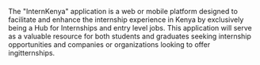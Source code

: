 The "InternKenya" application is a web or mobile platform designed to facilitate and enhance the internship experience in Kenya by exclusively being a Hub for Internships and entry level jobs. This application will serve as a valuable resource for both students and graduates seeking internship opportunities and companies or organizations looking to offer ingitternships. 